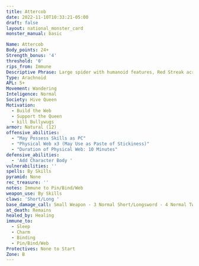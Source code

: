```yaml
---
title: Attercob
date: 2022-11-10T10:33:21-05:00
draft: false
layout: national_monster_card
monster_manual: basic

Name: Attercob
Body_points: 24+
Strength_bonus: '4'
threshold: '0'
rips_from: Immune
Descriptive Phrase: Large spider with humanoid features, Red Streak across Face
Type: Arachnoid
APL: 5+
Movement: Wandering
Inteligence: Normal
Society: Hive Queen
Motivation: 
  - Build the Web
  - Support the Queen
  - kill Bullywugs
armor: Natural (12)
offensive_abilities: 
  - "May Possess Skills as PC"
  - "Physical Web x3 (May Use as Paste of Stickiness)"
  - "Duration of Physical Web: 10 Minutes"
defensive_abilities: 
  - 'Add Character Body '
vulnerabilities: ''
spells: By Skills
pyramid: None
rec_treasure: ''
notes: Immune to Pin/Bind/Web
weapon_use: By Skills
claws: 'Short/Long '
base_damage_call: Small Weapon - 3 Normal Short/Longsword - 4 Normal Two Handed - 7 Normal
at_death: Remains
healed_by: Healing
immune_to: 
  - Sleep
  - Charm
  - Binding
  - Pin/Bind/Web
Protectives: None to Start
Zone: B
---
```


